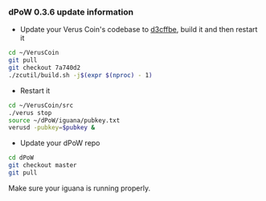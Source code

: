 ### dPoW 0.3.6 update information

- Update your Verus Coin's codebase to [d3cffbe](https://github.com/VerusCoin/VerusCoin/tree/d3cffbe4e088166f980afdcf14ed5fbed72b542b), build it and then restart it

```bash
cd ~/VerusCoin
git pull
git checkout 7a740d2
./zcutil/build.sh -j$(expr $(nproc) - 1)
```

- Restart it

```bash
cd ~/VerusCoin/src
./verus stop
source ~/dPoW/iguana/pubkey.txt
verusd -pubkey=$pubkey &
```

- Update your dPoW repo

```bash
cd dPoW
git checkout master
git pull
```

Make sure your iguana is running properly.
